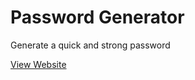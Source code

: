 # Password Generator

Generate a quick and strong password

[View Website](https://password-generator.netlify.app)
